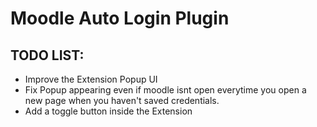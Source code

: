 # Moodle Auto Login Plugin

## TODO LIST:
- Improve the Extension Popup UI
- Fix Popup appearing even if moodle isnt open everytime you open a new page when you haven't saved credentials.
- Add a toggle button inside the Extension
